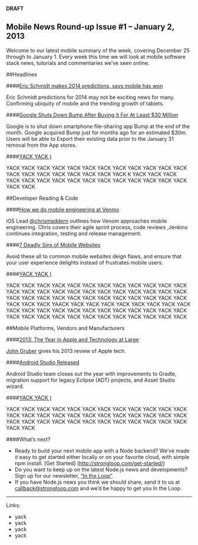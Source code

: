 **DRAFT**

Mobile News Round-up Issue #1 – January 2, 2013
---

Welcome to our latest mobile summary of the week, covering December 25 through to January 1. Every week this time we will look at mobile software stack news, tutorials and commentaries we’ve seen online.

##Headlines

####[Eric Schmidt makes 2014 predictions, says mobile has won]( http://www.theverge.com/2013/12/30/5256248/eric-schmidt-says-mobile-has-won-2014-predictions)

Eric Schmidt predictions for 2014 may not be exciting news for many.  Confirming ubiquity of mobile and the trending growth of tablets.

####[Google Shuts Down Bump After Buying It For At Least $30 Million](http://www.businessinsider.com/google-shuts-down-bump-2014-1)

Google is to shut down smartphone file-sharing app Bump at the end of the month. Google acquired Bump just for months ago for an estimated $30m.  Users will be able to Export their existing data prior to the January 31 removal from the App stores.

####[YACK YACK )](http://www.strongloop.com)

YACK YACK YACK YACK YACK YACK YACK YACK YACK YACK YACK YACK YACK YACK YACK YACK YACK YACK YACK YACK K YACK YACK YACK YACK YACK YACK YACK YACK YACK YACK YACK YACK YACK YACK YACK YACK YACK 


##Developer Reading & Code

####[How we do mobile engineering at Venmo](http://chris.cm/how-we-do-mobile-engineering-at-venmo/)

iOS Lead [@chrismaddern](https://twitter.com/chrismaddern) outlines how Venom approaches mobile engineering. Chris covers their agile sprint process, code reviews ,Jenkins continues integration, testing and release management.

####[7 Deadly Sins of Mobile Websites](http://10kloc.wordpress.com/2013/12/26/7-deadly-sins-of-mobile-websites/)

Avoid these all to common mobile websites deign flaws, and ensure that your user experience delights instead of frustrates mobile users.

####[YACK YACK )](http://www.strongloop.com)

YACK YACK YACK YACK YACK YACK YACK YACK YACK YACK YACK YACK YACK YACK YACK YACK YACK YACK YACK YACK YACK YACK YACK YACK YACK YACK YACK YACK YACK YACK YACK YACK YACK YACK YACK YACK YACK YACK YACK YAACK YACK YACK YACK YACK YACK YACK YACK YACK YACK YACK YACK YACK YACK YACK YACK YACK YACK YACK YACK YACK YACK YACK YACK YACK YACK YACK YACK YACK YACK YACK YACK YACK 

##Mobile Platforms, Vendors and Manufacturers

####[2013: The Year in Apple and Technology at Large](http://daringfireball.net/2013/12/the_year_in_apple_and_technology)

[John Gruber](https://twitter.com/daringfireball) gives his 2013 review of Apple tech.

####[Android Studio Released](http://tools.android.com/recent/androidstudio040released)

Android Studio team closes out the year with improvements to Gradle, migration support for legacy Eclipse (ADT) projects, and Asset Studio wizard.

####[YACK YACK )](http://www.strongloop.com)

YACK YACK YACK YACK YACK YACK YACK YACK YACK YACK YACK YACK YACK YACK YACK YACK YACK YACK YACK YACK YACK YACK YACK YACK YACK YACK YACK YACK YACK YACK YACK YACK YACK YACK YACK YACK YACK YACK 


####What’s next?
- Ready to build your next mobile app with a Node backend? We’ve made it easy to get started either locally or on your favorite cloud, with simple npm install. [Get Started] (http://strongloop.com/get-started/)
- Do you want to keep up on the latest Node.js news and developments? Sign up for our newsletter, [“In the Loop”](http://strongloop.com/newsletter).
- If you have Node.js news you think we should share, send it to us at [callback@strongloop.com](mailto:callback@strongloop.com) and we’d be happy to get you In the Loop.


---

Links:

- yack
- yack
- yack 
- yack


